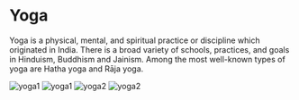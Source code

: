 # Yoga

Yoga is a physical, mental, and spiritual practice or discipline which originated in India. There is a broad variety of schools, practices, and goals in Hinduism, Buddhism and Jainism. Among the most well-known types of yoga are Hatha yoga and Rāja yoga.

<img class="ten-percent"  src="https://upload.wikimedia.org/wikipedia/commons/c/c5/Drew_Osborne_5.jpeg" alt="yoga1"> 
<img class="twenty-percent"  src="https://upload.wikimedia.org/wikipedia/commons/c/c5/Drew_Osborne_5.jpeg" alt="yoga1"> 

<img class="ten-percent"  src="https://upload.wikimedia.org/wikipedia/commons/8/89/Drew_Osborne_6.jpeg" alt="yoga2"> 
<img class="twenty-percent"  src="https://upload.wikimedia.org/wikipedia/commons/8/89/Drew_Osborne_6.jpeg" alt="yoga2"> 
